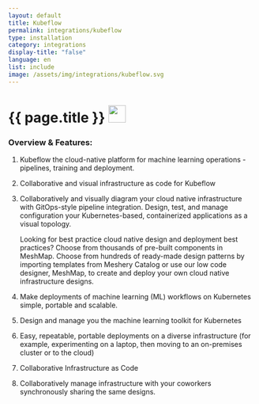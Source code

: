 ```yaml
---
layout: default
title: Kubeflow
permalink: integrations/kubeflow
type: installation
category: integrations
display-title: "false"
language: en
list: include
image: /assets/img/integrations/kubeflow.svg
---
```


<h1>{{ page.title }} <img src="{{ page.image }}" style="width: 35px; height: 35px;" /></h1>


<!-- This needs replaced with the Category property, not the sub-category.
 #### Category: kubeflow -->

### Overview & Features:
1. Kubeflow the cloud-native platform for machine learning operations - pipelines, training and deployment.

2. Collaborative and visual infrastructure as code for Kubeflow

4. 
    Collaboratively and visually diagram your cloud native infrastructure with GitOps-style pipeline integration. Design, test, and manage configuration your Kubernetes-based, containerized applications as a visual topology.



    Looking for best practice cloud native design and deployment best practices? Choose from thousands of pre-built components in MeshMap. Choose from hundreds of ready-made design patterns by importing templates from Meshery Catalog or use our low code designer, MeshMap, to create and deploy your own cloud native infrastructure designs.



5. Make deployments of machine learning (ML) workflows on Kubernetes simple, portable and scalable. 

6. Design and manage you the machine learning toolkit for Kubernetes

7. Easy, repeatable, portable deployments on a diverse infrastructure (for example, experimenting on a laptop, then moving to an on-premises cluster or to the cloud)

8. Collaborative Infrastructure as Code

9. Collaboratively manage infrastructure with your coworkers synchronously sharing the same designs.

